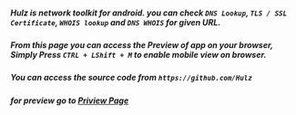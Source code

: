 ##### Hulz is network toolkit for android. you can check `DNS Lookup`, `TLS / SSL Certificate`, `WHOIS lookup` and `DNS WHOIS` for given URL.
##### From this page you can access the Preview of app on your browser, Simply Press `CTRL + LShift + M` to enable mobile view on browser.
##### You can access the source code from `https://github.com/Hulz`
##### for preview go to [Priview Page](https://kozyol.github.io/Hulz)
